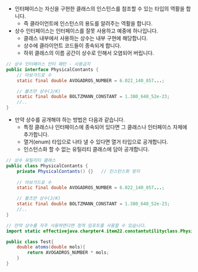 * 인터페이스는 자신을 구현한 클래스의 인스턴스를 참조할 수 있는 타입의 역활을 합니다. 
  * 즉 클라이언트에 인스턴스의 용도를 알려주는 역활을 합니다. 
* 상수 인터페이스는 인터페이스를 잘못 사용하고 예중에 하나입니다.
  * 클래스 내부에서 사용하는 상수는 내부 구현에 해당합니다. 
  * 상수에 클라이언트 코드들이 종속되게 합니다. 
  * 하위 클래스의 이름 공간이 상수로 인해서 오염되어 버립니다. 
```java
// 상수 인터페이스 안티 패턴 - 사용금지
public interface PhysicalContants {
    // 아보가드로 수
    static final double AVOGADROS_NUMBER = 6.022_140_857...;

    // 볼츠만 상수(J/K)
    static final double BOLTZMANN_CONSTANT = 1.380_648_52e-23;
    //..
}
```
* 만약 상수를 공개해야 하는 방법은 다음과 같습니다.
  * 특정 클래스나 인터페이스에 종속되어 있다면 그 클래스나 인터페이스 자체에 추가합니다. 
  * 열거(enum) 타입으로 나타 낼 수 있다면 열거 타입으로 공개합니다. 
  * 인스턴스화 할 수 없는 유틸리티 클래스에 담아 공개합니다. 
```java
// 상수 유틸리티 클래스
public class PhysicalContants {
    private PhysicalContants() {}   // 인스턴스화 방지
 
    // 아보가드로 수
    static final double AVOGADROS_NUMBER = 6.022_140_857...;

    // 볼츠만 상수(J/K)
    static final double BOLTZMANN_CONSTANT = 1.380_648_52e-23;
    //..
}

// 만약 상수를 자주 사용하면다면 정적 임포트를 사용할 수 있습니다.
import static effectivejava.charpter4.item22.constantutilityclass.PhysicalConstants.*;

public class Test{
    double atoms(double mols){
        return AVOGADROS_NUMBER * mols;
    }
}
```